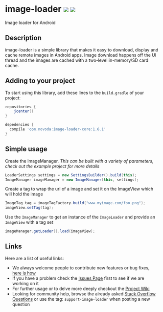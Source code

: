 # image-loader [![](http://ci.novoda.com/buildStatus/icon?job=ImageLoader)](http://ci.novoda.com/job/ImageLoader/lastBuild/console) [![](https://raw.githubusercontent.com/novoda/novoda/master/assets/btn_apache_lisence.png)](LICENSE.txt)

Image loader for Android

## Description

image-loader is a simple library that makes it easy to download, display and cache remote images in Android apps. Image download happens off the UI thread and the images are cached with a two-level in-memory/SD card cache.


## Adding to your project

To start using this library, add these lines to the `build.gradle` of your project:

```groovy
repositories {
    jcenter()
}

depedencies {
  compile 'com.novoda:image-loader-core:1.6.1'
}
```

## Simple usage

Create the ImageManager. *This can be built with a variety of parameters, check out the example project for more details*

```java
LoaderSettings settings = new SettingsBuilder().build(this);
ImageManager imageManager = new ImageManager(this, settings);
```

Create a tag to wrap the url of a image and set it on the ImageView which will hold the image

```java
ImageTag tag = imageTagFactory.build("www.myimage.com/foo.png");
imageView.setTag(tag);
```

Use the `ImageManager` to get an instance of the `ImageLoader` and provide an `ImageView` with a tag set
```java
imageManager.getLoader().load(imageView);
```

## Links

Here are a list of useful links:

 * We always welcome people to contribute new features or bug fixes, [here is how](https://github.com/novoda/novoda/blob/master/CONTRIBUTING.md)
 * If you have a problem check the [Issues Page](https://github.com/novoda/image-loader/issues) first to see if we are working on it
 * For further usage or to delve more deeply checkout the [Project Wiki](https://github.com/novoda/image-loader/wiki)
 * Looking for community help, browse the already asked [Stack Overflow Questions](http://stackoverflow.com/questions/tagged/support-image-loader) or use the tag: `support-image-loader` when posting a new question
